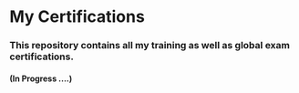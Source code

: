 # My Certifications

### This repository contains all my training as well as global exam certifications.

#### (In Progress ....)
